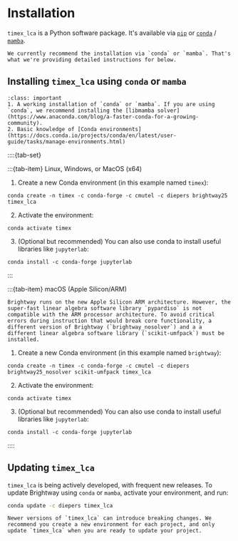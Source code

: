 # Installation

`timex_lca` is a Python software package. It's available via [`pip`](https://pypi.org/project/pip/) or  [`conda`](https://docs.conda.io/en/latest/) / [`mamba`](https://mamba.readthedocs.io/en/latest/).

```{note}
We currently recommend the installation via `conda` or `mamba`. That's what we're providing detailed instructions for below. 
```

## Installing `timex_lca` using `conda` or `mamba`

```{admonition} Prerequisites
:class: important
1. A working installation of `conda` or `mamba`. If you are using `conda`, we recommend installing the [libmamba solver](https://www.anaconda.com/blog/a-faster-conda-for-a-growing-community).
2. Basic knowledge of [Conda environments](https://docs.conda.io/projects/conda/en/latest/user-guide/tasks/manage-environments.html)
```

::::{tab-set}

:::{tab-item} Linux, Windows, or MacOS (x64)

1. Create a new Conda environment (in this example named `timex`):

```console
conda create -n timex -c conda-forge -c cmutel -c diepers brightway25 timex_lca
```

2. Activate the environment:

```console
conda activate timex
```

3. (Optional but recommended) You can also use conda to install useful libraries like `jupyterlab`:

```console
conda install -c conda-forge jupyterlab
```

:::

:::{tab-item} macOS (Apple Silicon/ARM)

```{note}
Brightway runs on the new Apple Silicon ARM architecture. However, the super-fast linear algebra software library `pypardiso` is not compatible with the ARM processor architecture. To avoid critical errors during instruction that would break core functionality, a different version of Brightway (`brightway_nosolver`) and a a different linear algebra software library (`scikit-umfpack`) must be installed.
```

1. Create a new Conda environment (in this example named `brightway`):

```
conda create -n timex -c conda-forge -c cmutel -c diepers brightway25_nosolver scikit-umfpack timex_lca
```

2. Activate the environment:

```
conda activate timex
```

3. (Optional but recommended) You can also use conda to install useful libraries like `jupyterlab`:

```console
conda install -c conda-forge jupyterlab
```

::::

## Updating `timex_lca`

`timex_lca` is being actively developed, with frequent new releases. To update Brightway using `conda` or `mamba`, activate your environment, and run:

``` bash
conda update -c diepers timex_lca
```

```{warning}
Newer versions of `timex_lca` can introduce breaking changes. We recommend you create a new environment for each project, and only update `timex_lca` when you are ready to update your project.
```